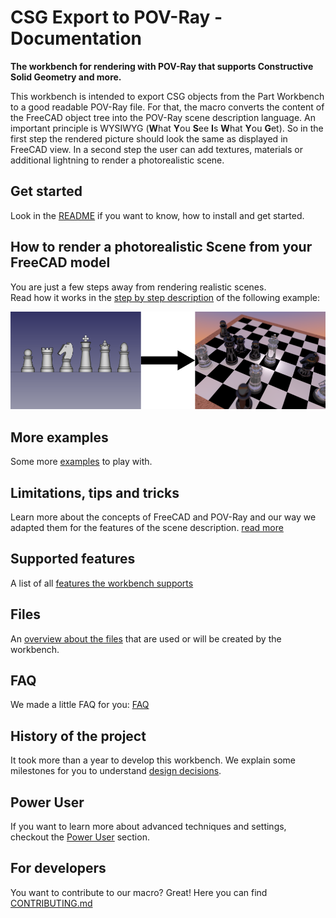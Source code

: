 # CSG Export to POV-Ray - Documentation

**The workbench for rendering with POV-Ray that supports Constructive Solid Geometry and more.**

This workbench is intended to export CSG objects from the Part Workbench to a good readable POV-Ray file. For that, the macro converts the content of the FreeCAD object tree into the POV-Ray scene description language.
An important principle is WYSIWYG (**W**hat **Y**ou **S**ee **I**s **W**hat **Y**ou **G**et). So in the first step the rendered picture should look the same as displayed in FreeCAD view.
In a second step the user can add textures, materials or additional lightning to render a photorealistic scene.

## Get started

Look in the [README](../README.md) if you want to know, how to install and get started.

## How to render a photorealistic Scene from your FreeCAD model

You are just a few steps away from rendering realistic scenes.  
Read how it works in the [step by step description](Realistic.md) of the following example:

![Step by step](./img/Chess_steps.png "Step by step from FreeCAD CSG Objects to a photorealistic POV-Ray scene")

## More examples

Some more [examples](./Examples/index.md) to play with.

## Limitations, tips and tricks

Learn more about the concepts of FreeCAD and POV-Ray and our way we adapted them for the features of the scene description. [read more](TipsAndTricks.md)

## Supported features

A list of all [features the workbench supports](Supported.md)

## Files

An [overview about the files](Projectfiles.md) that are used or will be created by the workbench.

## FAQ

We made a little FAQ for you: [FAQ](FAQ.md)

## History of the project

It took more than a year to develop this workbench. We explain some milestones for you to understand [design decisions](Design.md).

## Power User

If you want to learn more about advanced techniques and settings, checkout the [Power User](PowerUser.md) section.

## For developers

You want to contribute to our macro? Great! Here you can find [CONTRIBUTING.md](../CONTRIBUTING.md)
